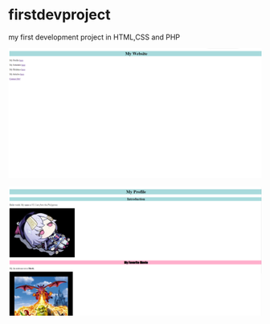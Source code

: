 # firstdevproject
my first development project in HTML,CSS and PHP

![Screenshot1](122.png)

![Screenshot2](133.png)


